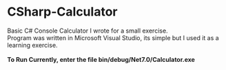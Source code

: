 # CSharp-Calculator
Basic C# Console Calculator I wrote for a small exercise. <br>
Program was written in Microsoft Visual Studio, its simple but I used it as a learning exercise.
<br>
<br>
<strong>To Run Currently, enter the file bin/debug/Net7.0/Calculator.exe</strong>
